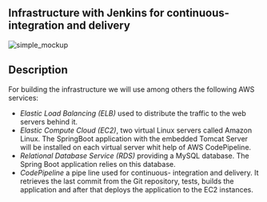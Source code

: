 ## Infrastructure with Jenkins for continuous- integration and delivery

![simple_mockup](../../documents/images/infrastructure_codepipeline.png)

## Description
For building the infrastructure we will use among others the following AWS services:
- *Elastic Load Balancing (ELB)* used to distribute the traffic to the web servers behind it.
- *Elastic Compute Cloud (EC2)*, two virtual Linux servers called Amazon Linux. The SpringBoot application with the embedded Tomcat Server will be installed on each virtual server whit help of AWS CodePipeline.
- *Relational Database Service (RDS)* providing a MySQL database. The Spring Boot application relies on this database.
- *CodePipeline* a pipe line used for continuous- integration and delivery. It retrieves the last commit from the Git repository, tests, builds the application and after that deploys the application to the EC2 instances.